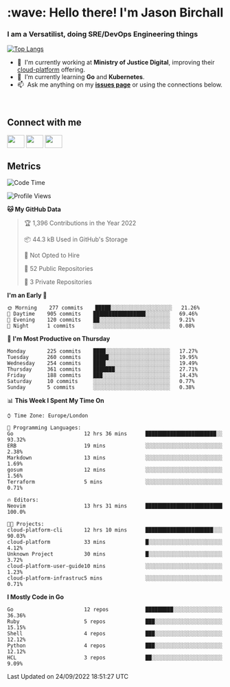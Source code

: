 <h1 align="left" id="jason-title">:wave: Hello there! I'm Jason Birchall</h1>
<h3 align="left">I am a Versatilist, doing SRE/DevOps Engineering things</h3>

[![Top Langs](https://github-readme-stats.vercel.app/api?username=jasonBirchall&show_icons=true&count_private=true&include_all_commits=true&theme=gruvbox)](https://github.com/anuraghazra/github-readme-stats)

- :office: &nbsp;I'm currently working at **Ministry of Justice Digital**, improving their [cloud-platform](https://github.com/ministryofjustice/cloud-platform) offering.
- :seedling: &nbsp;I’m currently learning **Go** and **Kubernetes**.
- :mailbox: &nbsp;Ask me anything on my **[issues page]** or using the connections below.


<br>

<h2>Connect with me</h2>
<p>
<a href="https://twitter.com/jsonBirchall" target="blank"><img align="center" src="https://cdn.jsdelivr.net/npm/simple-icons@3.0.1/icons/twitter.svg" alt="" height="30" width="40" /></a>
<a href="https://keybase.io/json0" target="blank"><img align="center" src="https://cdn.jsdelivr.net/npm/simple-icons@3.0.1/icons/keybase.svg" alt="" height="30" width="40" /></a>
<a href="https://www.reddit.com/user/kakorate" target="blank"><img align="center" src="https://cdn.jsdelivr.net/npm/simple-icons@3.0.1/icons/reddit.svg" alt="" height="30" width="40" /></a>
</p>

<h2>Metrics</h2>

<!--START_SECTION:waka-->
![Code Time](http://img.shields.io/badge/Code%20Time-773%20hrs%2058%20mins-blue)

![Profile Views](http://img.shields.io/badge/Profile%20Views-1-blue)

**🐱 My GitHub Data** 

> 🏆 1,396 Contributions in the Year 2022
 > 
> 📦 44.3 kB Used in GitHub's Storage 
 > 
> 🚫 Not Opted to Hire
 > 
> 📜 52 Public Repositories 
 > 
> 🔑 3 Private Repositories  
 > 
**I'm an Early 🐤** 

```text
🌞 Morning    277 commits    █████░░░░░░░░░░░░░░░░░░░░   21.26% 
🌆 Daytime    905 commits    █████████████████░░░░░░░░   69.46% 
🌃 Evening    120 commits    ██░░░░░░░░░░░░░░░░░░░░░░░   9.21% 
🌙 Night      1 commits      ░░░░░░░░░░░░░░░░░░░░░░░░░   0.08%

```
📅 **I'm Most Productive on Thursday** 

```text
Monday       225 commits    ████░░░░░░░░░░░░░░░░░░░░░   17.27% 
Tuesday      260 commits    █████░░░░░░░░░░░░░░░░░░░░   19.95% 
Wednesday    254 commits    ████░░░░░░░░░░░░░░░░░░░░░   19.49% 
Thursday     361 commits    ███████░░░░░░░░░░░░░░░░░░   27.71% 
Friday       188 commits    ███░░░░░░░░░░░░░░░░░░░░░░   14.43% 
Saturday     10 commits     ░░░░░░░░░░░░░░░░░░░░░░░░░   0.77% 
Sunday       5 commits      ░░░░░░░░░░░░░░░░░░░░░░░░░   0.38%

```


📊 **This Week I Spent My Time On** 

```text
⌚︎ Time Zone: Europe/London

💬 Programming Languages: 
Go                       12 hrs 36 mins      ███████████████████████░░   93.32% 
ERB                      19 mins             ░░░░░░░░░░░░░░░░░░░░░░░░░   2.38% 
Markdown                 13 mins             ░░░░░░░░░░░░░░░░░░░░░░░░░   1.69% 
gosum                    12 mins             ░░░░░░░░░░░░░░░░░░░░░░░░░   1.56% 
Terraform                5 mins              ░░░░░░░░░░░░░░░░░░░░░░░░░   0.71%

🔥 Editors: 
Neovim                   13 hrs 31 mins      █████████████████████████   100.0%

🐱‍💻 Projects: 
cloud-platform-cli       12 hrs 10 mins      ██████████████████████░░░   90.03% 
cloud-platform           33 mins             █░░░░░░░░░░░░░░░░░░░░░░░░   4.12% 
Unknown Project          30 mins             █░░░░░░░░░░░░░░░░░░░░░░░░   3.72% 
cloud-platform-user-guide10 mins             ░░░░░░░░░░░░░░░░░░░░░░░░░   1.23% 
cloud-platform-infrastruc5 mins              ░░░░░░░░░░░░░░░░░░░░░░░░░   0.71%

```

**I Mostly Code in Go** 

```text
Go                       12 repos            █████████░░░░░░░░░░░░░░░░   36.36% 
Ruby                     5 repos             ███░░░░░░░░░░░░░░░░░░░░░░   15.15% 
Shell                    4 repos             ███░░░░░░░░░░░░░░░░░░░░░░   12.12% 
Python                   4 repos             ███░░░░░░░░░░░░░░░░░░░░░░   12.12% 
HCL                      3 repos             ██░░░░░░░░░░░░░░░░░░░░░░░   9.09%

```



 Last Updated on 24/09/2022 18:51:27 UTC
<!--END_SECTION:waka-->

<!-- links -->

[issues page]: https://github.com/jasonBirchall/jasonBirchall/issues "jasonBirchall/issues"
